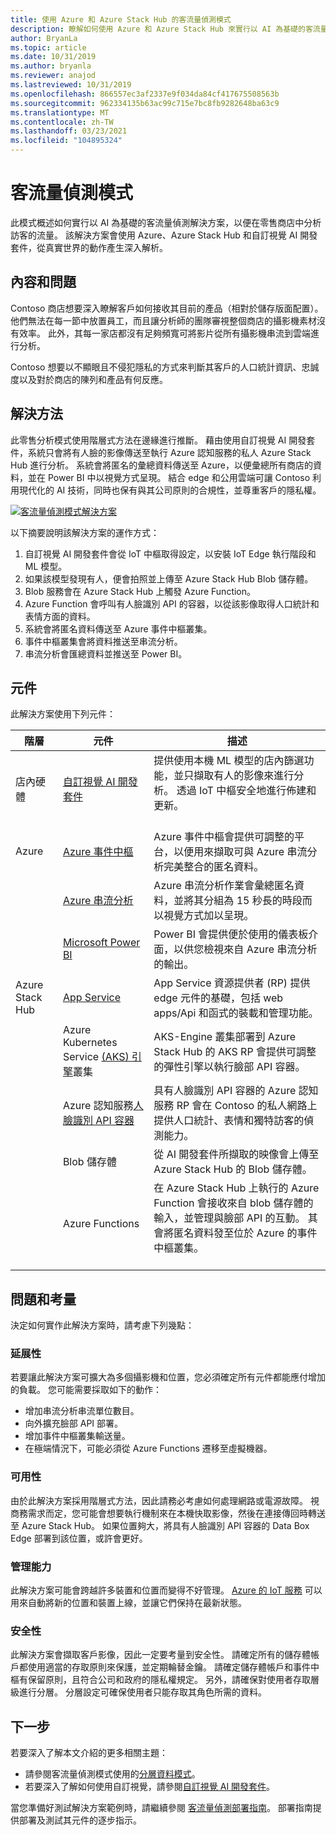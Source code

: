 ```yaml
---
title: 使用 Azure 和 Azure Stack Hub 的客流量偵測模式
description: 瞭解如何使用 Azure 和 Azure Stack Hub 來實行以 AI 為基礎的客流量偵測解決方案，以便分析零售商店的流量。
author: BryanLa
ms.topic: article
ms.date: 10/31/2019
ms.author: bryanla
ms.reviewer: anajod
ms.lastreviewed: 10/31/2019
ms.openlocfilehash: 866557ec3af2337e9f034da84cf417675508563b
ms.sourcegitcommit: 962334135b63ac99c715e7bc8fb9282648ba63c9
ms.translationtype: MT
ms.contentlocale: zh-TW
ms.lasthandoff: 03/23/2021
ms.locfileid: "104895324"
---
```

# <a name="footfall-detection-pattern"></a>客流量偵測模式

此模式概述如何實行以 AI 為基礎的客流量偵測解決方案，以便在零售商店中分析訪客的流量。 該解決方案會使用 Azure、Azure Stack Hub 和自訂視覺 AI 開發套件，從真實世界的動作產生深入解析。

## <a name="context-and-problem"></a>內容和問題

Contoso 商店想要深入瞭解客戶如何接收其目前的產品（相對於儲存版面配置）。 他們無法在每一節中放置員工，而且讓分析師的團隊審視整個商店的攝影機素材沒有效率。 此外，其每一家店都沒有足夠頻寬可將影片從所有攝影機串流到雲端進行分析。

Contoso 想要以不顯眼且不侵犯隱私的方式來判斷其客戶的人口統計資訊、忠誠度以及對於商店的陳列和產品有何反應。

## <a name="solution"></a>解決方法

此零售分析模式使用階層式方法在邊緣進行推斷。 藉由使用自訂視覺 AI 開發套件，系統只會將有人臉的影像傳送至執行 Azure 認知服務的私人 Azure Stack Hub 進行分析。 系統會將匿名的彙總資料傳送至 Azure，以便彙總所有商店的資料，並在 Power BI 中以視覺方式呈現。 結合 edge 和公用雲端可讓 Contoso 利用現代化的 AI 技術，同時也保有與其公司原則的合規性，並尊重客戶的隱私權。

[![客流量偵測模式解決方案](media/pattern-retail-footfall-detection/solution-architecture.png)](media/pattern-retail-footfall-detection/solution-architecture.png)

以下摘要說明該解決方案的運作方式：

1. 自訂視覺 AI 開發套件會從 IoT 中樞取得設定，以安裝 IoT Edge 執行階段和 ML 模型。
2. 如果該模型發現有人，便會拍照並上傳至 Azure Stack Hub Blob 儲存體。
3. Blob 服務會在 Azure Stack Hub 上觸發 Azure Function。
4. Azure Function 會呼叫有人臉識別 API 的容器，以從該影像取得人口統計和表情方面的資料。
5. 系統會將匿名資料傳送至 Azure 事件中樞叢集。
6. 事件中樞叢集會將資料推送至串流分析。
7. 串流分析會匯總資料並推送至 Power BI。

## <a name="components"></a>元件

此解決方案使用下列元件：

| 階層 | 元件 | 描述 |
|----------|-----------|-------------|
| 店內硬體 | [自訂視覺 AI 開發套件](https://azure.github.io/Vision-AI-DevKit-Pages/) | 提供使用本機 ML 模型的店內篩選功能，並只擷取有人的影像來進行分析。 透過 IoT 中樞安全地進行佈建和更新。<br><br>|
| Azure | [Azure 事件中樞](/azure/event-hubs/) | Azure 事件中樞會提供可調整的平台，以便用來擷取可與 Azure 串流分析完美整合的匿名資料。 |
|  | [Azure 串流分析](/azure/stream-analytics/) | Azure 串流分析作業會彙總匿名資料，並將其分組為 15 秒長的時段而以視覺方式加以呈現。 |
|  | [Microsoft Power BI](https://powerbi.microsoft.com/) | Power BI 會提供便於使用的儀表板介面，以供您檢視來自 Azure 串流分析的輸出。 |
| Azure Stack Hub | [App Service](/azure-stack/operator/azure-stack-app-service-overview) | App Service 資源提供者 (RP) 提供 edge 元件的基礎，包括 web apps/Api 和函式的裝載和管理功能。 |
| | Azure Kubernetes Service [(AKS) 引擎](https://github.com/Azure/aks-engine)叢集 | AKS-Engine 叢集部署到 Azure Stack Hub 的 AKS RP 會提供可調整的彈性引擎以執行臉部 API 容器。 |
| | Azure 認知服務[人臉識別 API 容器](/azure/cognitive-services/face/face-how-to-install-containers)| 具有人臉識別 API 容器的 Azure 認知服務 RP 會在 Contoso 的私人網路上提供人口統計、表情和獨特訪客的偵測能力。 |
| | Blob 儲存體 | 從 AI 開發套件所擷取的映像會上傳至 Azure Stack Hub 的 Blob 儲存體。 |
| | Azure Functions | 在 Azure Stack Hub 上執行的 Azure Function 會接收來自 blob 儲存體的輸入，並管理與臉部 API 的互動。 其會將匿名資料發至位於 Azure 的事件中樞叢集。<br><br>|

## <a name="issues-and-considerations"></a>問題和考量

決定如何實作此解決方案時，請考慮下列幾點：

### <a name="scalability"></a>延展性

若要讓此解決方案可擴大為多個攝影機和位置，您必須確定所有元件都能應付增加的負載。 您可能需要採取如下的動作：

- 增加串流分析串流單位數目。
- 向外擴充臉部 API 部署。
- 增加事件中樞叢集輸送量。
- 在極端情況下，可能必須從 Azure Functions 遷移至虛擬機器。

### <a name="availability"></a>可用性

由於此解決方案採用階層式方法，因此請務必考慮如何處理網路或電源故障。 視商務需求而定，您可能會想要執行機制來在本機快取影像，然後在連接傳回時轉送至 Azure Stack Hub。 如果位置夠大，將具有人臉識別 API 容器的 Data Box Edge 部署到該位置，或許會更好。

### <a name="manageability"></a>管理能力

此解決方案可能會跨越許多裝置和位置而變得不好管理。 [Azure 的 IoT 服務](/azure/iot-fundamentals/) 可以用來自動將新的位置和裝置上線，並讓它們保持在最新狀態。

### <a name="security"></a>安全性

此解決方案會擷取客戶影像，因此一定要考量到安全性。 請確定所有的儲存體帳戶都使用適當的存取原則來保護，並定期輪替金鑰。 請確定儲存體帳戶和事件中樞有保留原則，且符合公司和政府的隱私權規定。 另外，請確保對使用者存取層級進行分層。 分層設定可確保使用者只能存取其角色所需的資料。

## <a name="next-steps"></a>下一步

若要深入了解本文介紹的更多相關主題：

- 請參閱客流量偵測模式使用的[分層資料模式](https://aka.ms/tiereddatadeploy)。
- 若要深入了解如何使用自訂視覺，請參閱[自訂視覺 AI 開發套件](https://azure.github.io/Vision-AI-DevKit-Pages/)。 

當您準備好測試解決方案範例時，請繼續參閱 [客流量偵測部署指南](solution-deployment-guide-retail-footfall-detection.md)。 部署指南提供部署及測試其元件的逐步指示。
